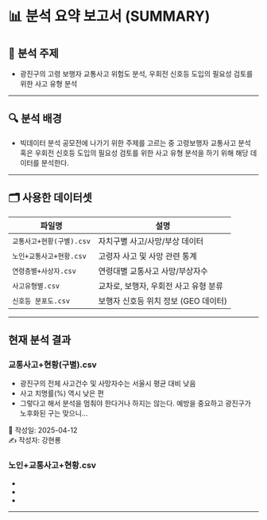 # 📊 분석 요약 보고서 (SUMMARY)

## 📌 분석 주제
- 광진구의 고령 보행자 교통사고 위험도 분석, 우회전 신호등 도입의 필요성 검토를 위한 사고 유형 분석

---

## 🔍 분석 배경
- 빅데이터 분석 공모전에 나가기 위한 주제를 고르는 중 고령보행자 교통사고 분석 혹은 우회전 신호등 도입의 필요성 검토를 위한 사고 유형 분석을 하기 위해 해당 데이터를 분석한다.
---

## 🗂 사용한 데이터셋

| 파일명 | 설명 |
|--------|------|
| `교통사고+현황(구별).csv` | 자치구별 사고/사망/부상 데이터 |
| `노인+교통사고+현황.csv` | 고령자 사고 및 사망 관련 통계 |
| `연령층별+사상자.csv` | 연령대별 교통사고 사망/부상자수 |
| `사고유형별.csv` | 교차로, 보행자, 우회전 사고 유형 분류 |
| `신호등 분포도.csv` | 보행자 신호등 위치 정보 (GEO 데이터) |

---

## 현재 분석 결과

### 교통사고+현황(구별).csv
- 광진구의 전체 사고건수 및 사망자수는 서울시 평균 대비 낮음
- 사고 치명률(%) 역시 낮은 편 
- 그렇다고 해서 분석을 멈춰야 한다거나 하지는 않는다. 예방을 중요하고 광진구가 노후화된 구는 맞으니...

📅 작성일: 2025-04-12  
✍ 작성자: 강현룡

### 노인+교통사고+현황.csv
-
-
-

---

